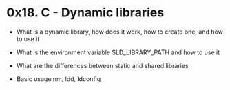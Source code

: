 # 0x18. C - Dynamic libraries
* What is a dynamic library, how does it work, how to create one, and how to use it

* What is the environment variable $LD_LIBRARY_PATH and how to use it

* What are the differences between static and shared libraries

* Basic usage nm, ldd, ldconfig
